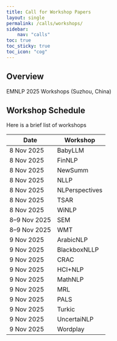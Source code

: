 ```yaml
---
title: Call for Workshop Papers
layout: single
permalink: /calls/workshops/
sidebar: 
    nav: "calls"
toc: true
toc_sticky: true
toc_icon: "cog"
---
```


## Overview
EMNLP 2025 Workshops (Suzhou, China)

## Workshop Schedule
Here is a brief list of workshops

| Date         | Workshop       |
| ------------ | -------------- |
| 8 Nov 2025   | BabyLLM        |
| 8 Nov 2025   | FinNLP         |
| 8 Nov 2025   | NewSumm        |
| 8 Nov 2025   | NLLP           |
| 8 Nov 2025   | NLPerspectives |
| 8 Nov 2025   | TSAR           |
| 8 Nov 2025   | WiNLP          |
| 8–9 Nov 2025 | SEM            |
| 8–9 Nov 2025 | WMT            |
| 9 Nov 2025   | ArabicNLP      |
| 9 Nov 2025   | BlackboxNLLP   |
| 9 Nov 2025   | CRAC           |
| 9 Nov 2025   | HCI+NLP        |
| 9 Nov 2025   | MathNLP        |
| 9 Nov 2025   | MRL            |
| 9 Nov 2025   | PALS           |
| 9 Nov 2025   | Turkic         |
| 9 Nov 2025   | UncertaiNLP    |
| 9 Nov 2025   | Wordplay       |
